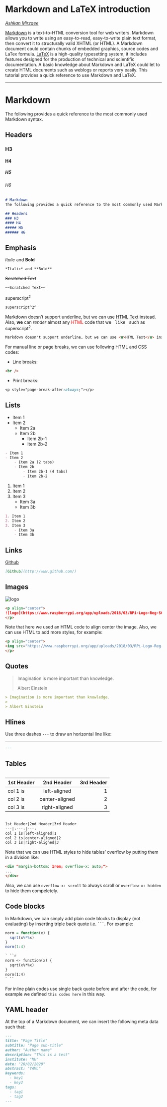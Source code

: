 # Markdown and LaTeX introduction
*[Ashkan Mirzaee](https://ashki23.github.io/index.html)*

[Markdown](https://daringfireball.net/projects/markdown/) is a
text-to-HTML conversion tool for web writers. Markdown allows you to
write using an easy-to-read, easy-to-write plain text format, then
convert it to structurally valid XHTML (or HTML). A Markdown document
could contain chunks of embedded graphics, source codes and LaTex
formula. [LaTeX](https://www.latex-project.org//) is a high-quality
typesetting system; it includes features designed for the production of
technical and scientific documentation. A basic knowledge about Markdown
and LaTeX could let to create HTML documents such as weblogs or reports
very easily. This tutorial provides a quick reference to use Markdown
and LaTeX.

-----

# Markdown

The following provides a quick reference to the most commonly used
Markdown syntax.

## Headers

<h3>

H3

</h3>

#### H4

##### H5

###### H6

``` markdown
# Markdown
The following provides a quick reference to the most commonly used Markdown syntax.

## Headers
### H3
#### H4
##### H5
###### H6
```

## Emphasis

*Italic* and **Bold**

``` markdown
*Italic* and **Bold**
```

~~Scratched Text~~

``` markdown
~~Scratched Text~~
```

superscript<sup>2</sup>

``` markdown
superscript^2^
```

Markdown doesn’t support underline, but we can use <u>HTML Text</u>
instead. Also, <b>we</b> can <i>render</i> almost any
<span style="color:red;">HTML</span> code that we   <kbd>like</kbd>  
such as superscript<sup>2</sup>.

``` html
Markdown doesn't support underline, but we can use <u>HTML Text</u> instead. Also, <b>we</b> can <i>render</i> almost any <span style="color:red;">HTML</span> code that we &nbsp; <kbd>like</kbd> &nbsp; such as superscript<sup>2</sup>.
```

For manual line or page breaks, we can use following HTML and CSS codes:

  - Line breaks:

<!-- end list -->

``` html
<br />
```

  - Print breaks:

<!-- end list -->

``` css
<p style="page-break-after:always;"></p>
```

## Lists

  - Item 1
  - Item 2
      - Item 2a
      - Item 2b
          - Item 2b-1
          - Item 2b-2

<!-- end list -->

``` markdown
- Item 1
- Item 2
    - Item 2a (2 tabs)
    - Item 2b
        - Item 2b-1 (4 tabs)
        - Item 2b-2
```

1.  Item 1
2.  Item 2
3.  Item 3
      - Item 3a
      - Item 3b

<!-- end list -->

``` markdown
1. Item 1
2. Item 2
3. Item 3
    - Item 3a
    - Item 3b
```

## Links

[Github](http://www.github.com/)

``` markdown
[Github](http://www.github.com/)
```

## Images

<p align="center">

![logo](https://www.raspberrypi.org/app/uploads/2018/03/RPi-Logo-Reg-SCREEN-199x250.png
"Raspberry pi")

</p>

``` markdown
<p align="center">
![logo](https://www.raspberrypi.org/app/uploads/2018/03/RPi-Logo-Reg-SCREEN-199x250.png "Raspberry pi")
</p>
```

Note that here we used an HTML code to align center the image. Also, we
can use HTML to add more styles, for example:

``` html
<p align="center">
<img src="https://www.raspberrypi.org/app/uploads/2018/03/RPi-Logo-Reg-SCREEN-199x250.png" alt="Raspberry pi" style="width:20%; border:0;">
</p>
```

## Quotes

> Imagination is more important than knowledge.
> 
> Albert Einstein

``` markdown
> Imagination is more important than knowledge.
>
> Albert Einstein
```

## Hlines

Use three dashes `---` to draw an horizontal line like:

-----

``` markdown
---
```

## Tables

<div style="margin-bottom: 1rem; overflow-x: auto;">

| 1st Header |   2nd Header   | 3rd Header |
| :--------- | :------------: | ---------: |
| col 1 is   |  left-aligned  |          1 |
| col 2 is   | center-aligned |          2 |
| col 3 is   | right-aligned  |          3 |

</div>

``` markdown
1st Header|2nd Header|3rd Header
---|:---:|---: 
col 1 is|left-aligned|1
col 2 is|center-aligned|2
col 3 is|right-aligned|3
```

Note that we can use HTML styles to hide tables’ overflow by putting
them in a division like:

``` html
<div "margin-bottom: 1rem; overflow-x: auto;">
...
</div>
```

Also, we can use `overflow-x: scroll` to always scroll or `overflow-x:
hidden` to hide them compeletely.

## Code blocks

In Markdown, we can simply add plain code blocks to display (not
evaluating) by inserting triple back quote i.e. ` ``` `. For example:

``` r
norm = function(x) {
  sqrt(x%*%x)
}
norm(1:4)
```

``` markdown
` ``r
norm <- function(x) {
  sqrt(x%*%x)
}
norm(1:4)
` ``
```

For inline plain codes use single back quote before and after the code,
for example we defined `this codes here` in this way.

## YAML header

At the top of a Markdown document, we can insert the following meta data
such that:

``` markdown
---
title: "Page Title"
subtitle: "Page sub-title"
author: "Author name"
description: "This is a test"
institute: "MU"
date: "20/02/2020"
abstract: "YAML"
keywords: 
  - key1
  - key2
tags:
  - tag1
  - tag2
---
```
